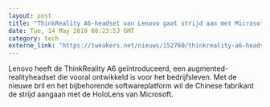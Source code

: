 ```yaml
---
layout: post
title: "ThinkReality A6-headset van Lenovo gaat strijd aan met Microsofts HoloLens"
date: Tue, 14 May 2019 08:23:53 GMT
category: tech
externe_link: "https://tweakers.net/nieuws/152760/thinkreality-a6-headset-van-lenovo-gaat-strijd-aan-met-microsofts-hololens.html"
---
```


Lenovo heeft de ThinkReality A6 geïntroduceerd, een augmented-realityheadset die vooral ontwikkeld is voor het bedrijfsleven. Met de nieuwe bril en het bijbehorende softwareplatform wil de Chinese fabrikant de strijd aangaan met de HoloLens van Microsoft.<img src="http://feeds.feedburner.com/~r/tweakers/mixed/~4/cZuOjOI3tKM" height="1" width="1" alt=""/>
